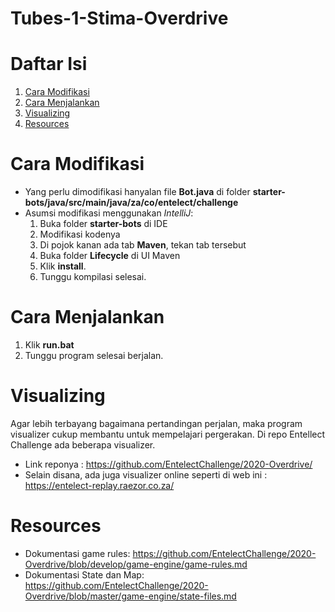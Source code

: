 # Tubes-1-Stima-Overdrive

# Daftar Isi
1. [Cara Modifikasi](#cara-modifikasi)
2. [Cara Menjalankan](#cara-menjalankan)
3. [Visualizing](#visualizing)
4. [Resources](#resources)

# Cara Modifikasi
- Yang perlu dimodifikasi hanyalan file **Bot.java** di folder **starter-bots/java/src/main/java/za/co/entelect/challenge**
- Asumsi modifikasi menggunakan *IntelliJ*:
  1. Buka folder **starter-bots** di IDE
  2. Modifikasi kodenya
  3. Di pojok kanan ada tab **Maven**, tekan tab tersebut
  4. Buka folder **Lifecycle** di UI Maven 
  5. Klik **install**.
  6. Tunggu kompilasi selesai.

# Cara Menjalankan
1. Klik **run.bat**
2. Tunggu program selesai berjalan.

# Visualizing
Agar lebih terbayang bagaimana pertandingan perjalan, maka program visualizer cukup membantu untuk mempelajari pergerakan. Di repo Entellect Challenge ada beberapa visualizer.
- Link reponya : https://github.com/EntelectChallenge/2020-Overdrive/
- Selain disana, ada juga visualizer online seperti di web ini : https://entelect-replay.raezor.co.za/

# Resources
- Dokumentasi game rules: https://github.com/EntelectChallenge/2020-Overdrive/blob/develop/game-engine/game-rules.md
- Dokumentasi State dan Map: https://github.com/EntelectChallenge/2020-Overdrive/blob/master/game-engine/state-files.md
